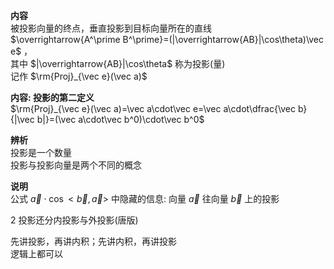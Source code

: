 **内容**  
被投影向量的终点，垂直投影到目标向量所在的直线  
$\overrightarrow{A^\prime B^\prime}=(|\overrightarrow{AB}|\cos\theta)\vec e$ ，  
其中 $|\overrightarrow{AB}|\cos\theta$ 称为投影(量)  
记作 $\rm{Proj}_{\vec e}(\vec a)$  
  
**内容: 投影的第二定义**  
$\rm{Proj}_{\vec e}(\vec a)=\vec a\cdot\vec e=\vec a\cdot\dfrac{\vec b}{|\vec b|}=(\vec a\cdot\vec b^0)\cdot\vec b^0$  
  
**辨析**  
投影是一个数量  
投影与投影向量是两个不同的概念  
  
**说明**  
公式 $\vec a\cdot\cos<\vec b,\vec a>$ 中隐藏的信息: 向量 $\vec a$ 往向量 $\vec b$ 上的投影  
  
  
2 投影还分内投影与外投影(唐版)  
  
先讲投影，再讲内积；先讲内积，再讲投影  
逻辑上都可以  
